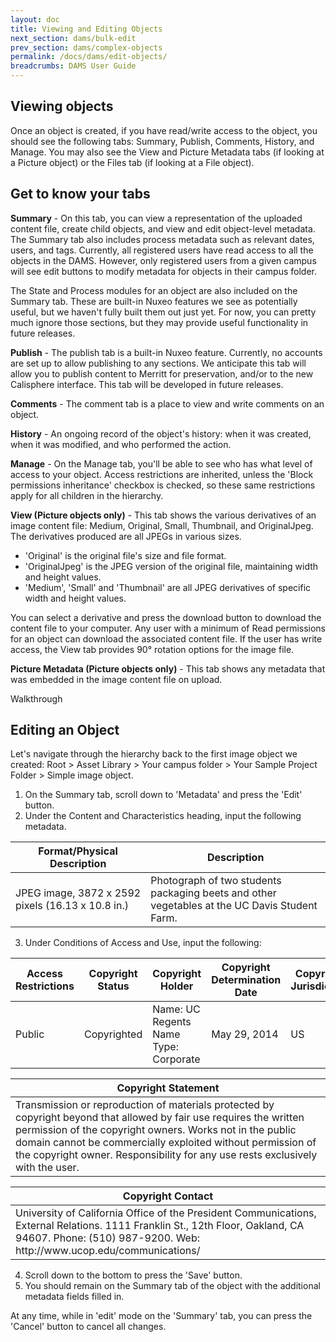 ```yaml
---
layout: doc
title: Viewing and Editing Objects
next_section: dams/bulk-edit
prev_section: dams/complex-objects
permalink: /docs/dams/edit-objects/
breadcrumbs: DAMS User Guide
---
```


## Viewing objects

Once an object is created, if you have read/write access to the object, you should see the following tabs: Summary, Publish, Comments, History, and Manage. You may also see the View and Picture Metadata tabs (if looking at a Picture object) or the Files tab (if looking at a File object). 

## Get to know your tabs

**Summary** - On this tab, you can view a representation of the uploaded content file, create child objects, and view and edit object-level metadata. The Summary tab also includes process metadata such as relevant dates, users, and tags. Currently, all registered users have read access to all the objects in the DAMS. However, only registered users from a given campus will see edit buttons to modify metadata for objects in their campus folder. 

<div class="note">The State and Process modules for an object are also included on the Summary tab. These are built-in Nuxeo features we see as potentially useful, but we haven't fully built them out just yet. For now, you can pretty much ignore those sections, but they may provide useful functionality in future releases.</div>

**Publish** - The publish tab is a built-in Nuxeo feature. Currently, no accounts are set up to allow publishing to any sections. We anticipate this tab will allow you to publish content to Merritt for preservation, and/or to the new Calisphere interface. This tab will be developed in future releases. 

**Comments** - The comment tab is a place to view and write comments on an object. 

**History** - An ongoing record of the object's history: when it was created, when it was modified, and who performed the action. 

**Manage** - On the Manage tab, you'll be able to see who has what level of access to your object. Access restrictions are inherited, unless the 'Block permissions inheritance' checkbox is checked, so these same restrictions apply for all children in the hierarchy.

**View (Picture objects only)** - This tab shows the various derivatives of an image content file: Medium, Original, Small, Thumbnail, and OriginalJpeg. The derivatives produced are all JPEGs in various sizes.
<div>
    <ul>
      <li>'Original' is the original file's size and file format.</li>
      <li>'OriginalJpeg' is the JPEG version of the original file, maintaining width and height values.</li>
      <li>'Medium', 'Small' and 'Thumbnail' are all JPEG derivatives of specific width and height values.</li>
    </ul>
</div>
You can select a derivative and press the download button to download the content file to your computer. Any user with a minimum of Read permissions for an object can download the associated content file. If the user has write access, the View tab provides 90° rotation options for the image file.

**Picture Metadata (Picture objects only)** - This tab shows any metadata that was embedded in the image content file on upload. 

<div class="walkthrough">Walkthrough</div>

## Editing an Object

Let's navigate through the hierarchy back to the first image object we created: Root > Asset Library > Your campus folder > Your Sample Project Folder > Simple image object. 

1. On the Summary tab, scroll down to 'Metadata' and press the 'Edit' button. 
2. Under the Content and Characteristics heading, input the following metadata. 

<table>
  <thead>
    <th class="w-1-3">Format/Physical Description</th>
    <th>Description</th>
  </thead>
  <tr>
    <td>JPEG image, 3872 x 2592 pixels (16.13 x 10.8 in.)</td>
    <td>Photograph of two students packaging beets and other vegetables at the UC Davis Student Farm.</td>
  </tr>
</table>

<ol start="3">
  <li>Under Conditions of Access and Use, input the following:</li>
</ol>

<table>
  <thead>
    <th>Access Restrictions</th>
    <th>Copyright Status</th>
    <th class="w-1-3">Copyright Holder</th>
    <th>Copyright Determination Date</th>
    <th>Copyright Jurisdiction</th>
  </thead>
  <tr>
    <td>Public</td>
    <td>Copyrighted</td>
    <td>
      Name: UC Regents<br>
      Name Type: Corporate
    </td>
    <td>
      May 29, 2014
    </td>
    <td>US</td>
  </tr>
</table>

<table>
  <thead>
    <th>Copyright Statement</th>
  </thead>
  <tr>
    <td>
      Transmission or reproduction of materials protected by copyright beyond that allowed by fair use requires the written permission of the copyright owners. Works not in the public domain cannot be commercially exploited without permission of the copyright owner. Responsibility for any use rests exclusively with the user. 
    </td>
  </tr>
</table>

<table>
  <thead>
    <th>Copyright Contact</th>
  </thead>
  <tr>
    <td>
      University of California Office of the President Communications, External Relations. 1111 Franklin St., 12th Floor, Oakland, CA 94607. Phone: (510) 987-9200. Web: http://www.ucop.edu/communications/
    </td>
  </tr>
</table>

<ol start="4">
  <li>Scroll down to the bottom to press the 'Save' button.</li>
  <li>You should remain on the Summary tab of the object with the additional metadata fields filled in.</li>
</ol>

<div class="note">At any time, while in 'edit' mode on the 'Summary' tab, you can press the 'Cancel' button to cancel all changes.</div>
